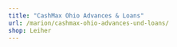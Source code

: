 ```yaml
---
title: "CashMax Ohio Advances & Loans"
url: /marion/cashmax-ohio-advances-und-loans/
shop: Leiher
---
```

